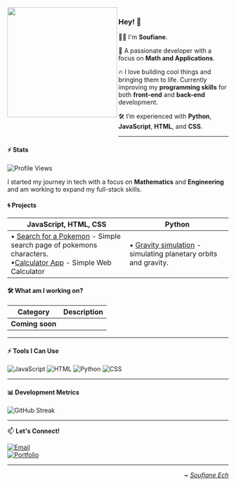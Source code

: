 <!--<img width="250" align="left" src="https://giffiles.alphacoders.com/790/7908.gif">-->
<img style="width: 250px; margin-bottom: 50px;" align="left" src="https://images-wixmp-ed30a86b8c4ca887773594c2.wixmp.com/f/b47ae333-6120-4f76-a614-ffad39b897ee/dbciwf4-c68941de-7a4b-47f7-94d7-1a93bae30392.gif?token=eyJ0eXAiOiJKV1QiLCJhbGciOiJIUzI1NiJ9.eyJzdWIiOiJ1cm46YXBwOjdlMGQxODg5ODIyNjQzNzNhNWYwZDQxNWVhMGQyNmUwIiwiaXNzIjoidXJuOmFwcDo3ZTBkMTg4OTgyMjY0MzczYTVmMGQ0MTVlYTBkMjZlMCIsIm9iaiI6W1t7InBhdGgiOiJcL2ZcL2I0N2FlMzMzLTYxMjAtNGY3Ni1hNjE0LWZmYWQzOWI4OTdlZVwvZGJjaXdmNC1jNjg5NDFkZS03YTRiLTQ3ZjctOTRkNy0xYTkzYmFlMzAzOTIuZ2lmIn1dXSwiYXVkIjpbInVybjpzZXJ2aWNlOmZpbGUuZG93bmxvYWQiXX0._8cEpFPfeCCkzjPb9RwzWBoHVGu-AH6c900gl9y1AqQ">

### Hey! 👾

👨‍💻 I'm **Soufiane**.

🔧 A passionate developer with a focus on **Math and Applications**.

🔥 I love building cool things and bringing them to life. Currently improving my **programming skills** for both **front-end** and **back-end** development.

🛠️ I’m experienced with **Python**, **JavaScript**, **HTML**, and **CSS**.

---

#### ⚡ Stats
![Profile Views](https://komarev.com/ghpvc/?username=SoufianeEch&color=blue)

I started my journey in tech with a focus on **Mathematics** and **Engineering** and am working to expand my full-stack skills.

#### 🌀 Projects

| **JavaScript**, **HTML**, **CSS**                                                                                                                                         | **Python**                                                                                     |                                                                                                                                                                                                                                                                                                                                                                                                                   
| --------------------------------------------------------------------------------------------------------------------------------------------------------------------------| ---------------------------------------------------------------------------------------------- |
| • [Search for a Pokemon](https://github.com/SoufianeEch/pokemonSearch/tree/main/pokemon-seach-img) - Simple search page of pokemons characters. <br> •[Calculator App](https://github.com/SoufianeEch/Calculator/tree/main/calculator) - Simple Web Calculator | • [Gravity simulation](#) - simulating planetary orbits and gravity.|

#### 🛠️ What am I working on?

| **Category**      | **Description** |
| ----------------- | --------------- |
| **Coming soon**   |                 |

---

#### ⚡ Tools I Can Use

![JavaScript](https://img.shields.io/badge/-JavaScript-F7DF1E?style=flat-square&logo=javascript&logoColor=black)
![HTML](https://img.shields.io/badge/HTML5-E34F26?style=flat-square&logo=html5&logoColor=white)
![Python](https://img.shields.io/badge/-Python-3776AB?style=flat-square&logo=python&logoColor=white)
![CSS](https://img.shields.io/badge/-CSS-1572B6?style=flat-square&logo=css3&logoColor=white)

---

#### 📊 Development Metrics

![GitHub Streak](https://github-readme-streak-stats.herokuapp.com/?user=SoufianeEch&theme=dark)

---

📫 **Let's Connect!**

[![Email](https://img.shields.io/badge/Email-DFDFDF?style=flat-square&logo=gmail&logoColor=red)](soufiane.ech.chouia@gmail.com)  
[![Portfolio](https://img.shields.io/badge/Portfolio-FF6600?style=flat-square&logo=google-chrome&logoColor=white)](https://github.com/SoufianeEch)
<!-- [![LinkedIn](https://img.shields.io/badge/LinkedIn-0A66C2?style=flat-square&logo=linkedin&logoColor=white)](https://linkedin.com/in/yourprofile) -->

---

<div align="right">

**~** [_Soufiane Ech_](https://github.com/SoufianeEch)

</div>
